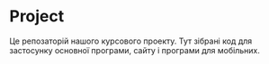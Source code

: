 # Project
Це репозаторій нашого курсового проекту. Тут зібрані код для застосунку основної програми, сайту і програми для мобільних.
